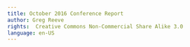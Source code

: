 ```yaml
---
title: October 2016 Conference Report
author: Greg Reeve
rights:  Creative Commons Non-Commercial Share Alike 3.0
language: en-US
---
```

